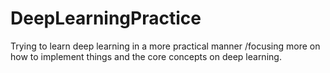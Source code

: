 # DeepLearningPractice
Trying to learn deep learning in a more practical manner /focusing more on how to implement things and the core concepts on deep learning.
